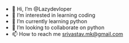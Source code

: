 - 👋 Hi, I’m @Lazydevloper
- 👀 I’m interested in learning coding
- 🌱 I’m currently learning python
- 💞️ I’m looking to collaborate on python
- 📫 How to reach me srivastav.mk@gmail.com

<!---
Lazydevloper/Lazydevloper is a ✨ special ✨ repository because its `README.md` (this file) appears on your GitHub profile.
You can click the Preview link to take a look at your changes.
--->
